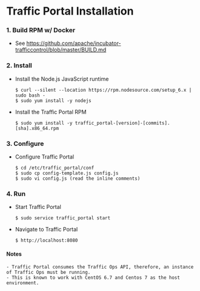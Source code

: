 # Traffic Portal Installation

### 1. Build RPM w/ Docker

* See https://github.com/apache/incubator-trafficcontrol/blob/master/BUILD.md

### 2. Install

* Install the Node.js JavaScript runtime

    ```
    $ curl --silent --location https://rpm.nodesource.com/setup_6.x | sudo bash -
    $ sudo yum install -y nodejs
    ```

* Install the Traffic Portal RPM

    ```
    $ sudo yum install -y traffic_portal-[version]-[commits].[sha].x86_64.rpm
    ```

### 3. Configure

* Configure Traffic Portal

    ```
    $ cd /etc/traffic_portal/conf
    $ sudo cp config-template.js config.js
    $ sudo vi config.js (read the inline comments)
    ```

### 4. Run

* Start Traffic Portal

    ```
    $ sudo service traffic_portal start
    ```

* Navigate to Traffic Portal

    ```
    $ http://localhost:8080
    ```

#### Notes

    - Traffic Portal consumes the Traffic Ops API, therefore, an instance of Traffic Ops must be running.
    - This is known to work with CentOS 6.7 and Centos 7 as the host environment.
